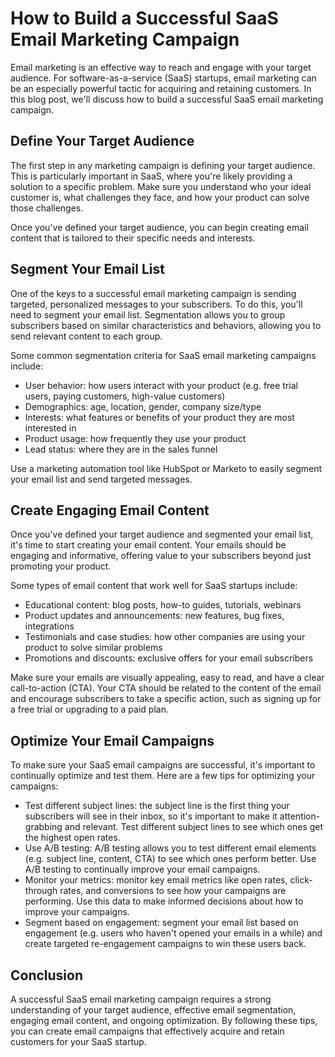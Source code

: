 # How to Build a Successful SaaS Email Marketing Campaign

Email marketing is an effective way to reach and engage with your target audience. For software-as-a-service (SaaS) startups, email marketing can be an especially powerful tactic for acquiring and retaining customers. In this blog post, we'll discuss how to build a successful SaaS email marketing campaign.

## Define Your Target Audience

The first step in any marketing campaign is defining your target audience. This is particularly important in SaaS, where you're likely providing a solution to a specific problem. Make sure you understand who your ideal customer is, what challenges they face, and how your product can solve those challenges.

Once you've defined your target audience, you can begin creating email content that is tailored to their specific needs and interests.

## Segment Your Email List

One of the keys to a successful email marketing campaign is sending targeted, personalized messages to your subscribers. To do this, you'll need to segment your email list. Segmentation allows you to group subscribers based on similar characteristics and behaviors, allowing you to send relevant content to each group.

Some common segmentation criteria for SaaS email marketing campaigns include:

- User behavior: how users interact with your product (e.g. free trial users, paying customers, high-value customers)
- Demographics: age, location, gender, company size/type
- Interests: what features or benefits of your product they are most interested in
- Product usage: how frequently they use your product
- Lead status: where they are in the sales funnel

Use a marketing automation tool like HubSpot or Marketo to easily segment your email list and send targeted messages.

## Create Engaging Email Content

Once you've defined your target audience and segmented your email list, it's time to start creating your email content. Your emails should be engaging and informative, offering value to your subscribers beyond just promoting your product.

Some types of email content that work well for SaaS startups include:

- Educational content: blog posts, how-to guides, tutorials, webinars
- Product updates and announcements: new features, bug fixes, integrations
- Testimonials and case studies: how other companies are using your product to solve similar problems
- Promotions and discounts: exclusive offers for your email subscribers

Make sure your emails are visually appealing, easy to read, and have a clear call-to-action (CTA). Your CTA should be related to the content of the email and encourage subscribers to take a specific action, such as signing up for a free trial or upgrading to a paid plan.

## Optimize Your Email Campaigns

To make sure your SaaS email campaigns are successful, it's important to continually optimize and test them. Here are a few tips for optimizing your campaigns:

- Test different subject lines: the subject line is the first thing your subscribers will see in their inbox, so it's important to make it attention-grabbing and relevant. Test different subject lines to see which ones get the highest open rates.
- Use A/B testing: A/B testing allows you to test different email elements (e.g. subject line, content, CTA) to see which ones perform better. Use A/B testing to continually improve your email campaigns.
- Monitor your metrics: monitor key email metrics like open rates, click-through rates, and conversions to see how your campaigns are performing. Use this data to make informed decisions about how to improve your campaigns.
- Segment based on engagement: segment your email list based on engagement (e.g. users who haven't opened your emails in a while) and create targeted re-engagement campaigns to win these users back.

## Conclusion

A successful SaaS email marketing campaign requires a strong understanding of your target audience, effective email segmentation, engaging email content, and ongoing optimization. By following these tips, you can create email campaigns that effectively acquire and retain customers for your SaaS startup.